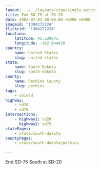 ```yaml
---
layout: ../../layouts/sign/single.astro
title: End SD-75 at SD-20
date: 2003-07-01 00:00:00 +0000 +0000
imageid: "1304272224"
flickrid: "1304272224"
location:
    latitude: 45.529841
    longitude: -102.644428
country:
    name: United States
    slug: united-states
state:
    name: South Dakota
    slug: south-dakota
county:
    name: Perkins County
    slug: perkins
tags:
    - shield
highway:
    - sd20
    - sd75
intersections:
    - highway1: sd20
      highway2: sd75
statePages:
    - state/south-dakota
countyPages:
    - state/south-dakota/perkins

---
```

End SD-75 South at SD-20